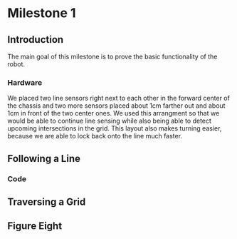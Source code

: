 # Milestone 1

## Introduction
The main goal of this milestone is to prove the basic functionality of the robot. 

### Hardware
We placed two line sensors right next to each other in the forward center of the chassis and two more sensors placed about 1cm farther out and about 1cm in front of the two center ones. We used this arrangment so that we would be able to continue line sensing while also being able to detect upcoming intersections in the grid. This layout also makes turning easier, because we are able to lock back onto the line much faster. 
## Following a Line

### Code

## Traversing a Grid

## Figure Eight
